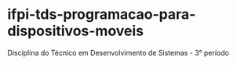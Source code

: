 # ifpi-tds-programacao-para-dispositivos-moveis
 Disciplina do Técnico em Desenvolvimento de Sistemas - 3° período
